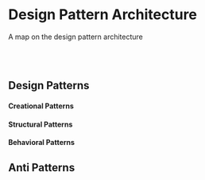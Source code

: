 # Design Pattern Architecture

A map on the design pattern architecture

<br>
<br>

## Design Patterns

#### Creational Patterns
#### Structural Patterns
#### Behavioral Patterns

## Anti Patterns

